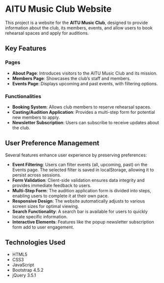 # AITU Music Club Website

This project is a website for the **AITU Music Club**, designed to provide information about the club, its members, events, and allow users to book rehearsal spaces and apply for auditions.

## Key Features

### Pages
- **About Page**: Introduces visitors to the AITU Music Club and its mission.
- **Members Page**: Showcases the club’s staff and members.
- **Events Page**: Displays upcoming and past events, with filtering options.

### Functionalities
- **Booking System**: Allows club members to reserve rehearsal spaces.
- **Casting/Audition Application**: Provides a multi-step form for potential new members to apply.
- **Newsletter Subscription**: Users can subscribe to receive updates about the club.

## User Preference Management

Several features enhance user experience by preserving preferences:

- **Event Filtering**: Users can filter events (all, upcoming, past) on the Events page. The selected filter is saved in localStorage, allowing it to persist across sessions.
- **Form Validation**: Client-side validation ensures data integrity and provides immediate feedback to users.
- **Multi-Step Form**: The audition application form is divided into steps, enabling users to complete it at their own pace.
- **Responsive Design**: The website automatically adjusts to various screen sizes for optimal viewing.
- **Search Functionality**: A search bar is available for users to quickly locate specific information.
- **Interactive Elements**: Features like the popup newsletter subscription form add to user engagement.

## Technologies Used

- HTML5
- CSS3
- JavaScript
- Bootstrap 4.5.2
- jQuery 3.5.1
